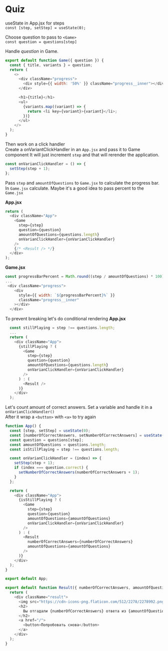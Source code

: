 # Quiz

useState in App.jsx for steps  
`const [step, setStep] = useState(0);`

Choose question to pass to `<Game>`  
`const question = questions[step]`

Handle _question_ in Game.

```javascript
export default function Game({ question }) {
  const { title, variants } = question;
  return (
    <>
      <div className="progress">
        <div style={{ width: '50%' }} className="progress__inner"></div>
      </div>

      <h1>{title}</h1>
      <ul>
        {variants.map((variant) => {
          return <li key={variant}>{variant}</li>;
        })}
      </ul>
    </>
  );
}
```

Then work on a click handler  
Create a onVariantClickHandler in an `App.jsx` and pass it to Game component
It will just increment `step` and that will rerender the application.

```javascript
const onVarianClickHandler = () => {
  setStep(step + 1);
};
```

Pass `step` and `amountOfQuestions` to `Game.jsx` to calculate the progress bar.
In `Game.jsx` calculate.
Maybe it's a good idea to pass percent to the `Game.jsx`

**App.jsx**

```javascript
return (
  <div className="App">
    <Game
      step={step}
      question={question}
      amountOfQuestions={questions.length}
      onVarianClickHandler={onVarianClickHandler}
    />
    {/* <Result /> */}
  </div>
);
```

**Game.jsx**

```javascript
const progressBarPercent = Math.round((step / amountOfQuestions) * 100);
...
 <div className="progress">
    <div
      style={{ width: `${progressBarPercent}%` }}
      className="progress__inner"
    ></div>
  </div>
```

To prevent breaking let's do conditional rendering
**App.jsx**

```javascript
  const stillPlaying = step !== questions.length;
  ...
  return (
    <div className="App">
      {stillPlaying ? (
        <Game
          step={step}
          question={question}
          amountOfQuestions={questions.length}
          onVarianClickHandler={onVarianClickHandler}
        />
      ) : (
        <Result />
      )}
    </div>
  );
```

Let's count amount of correct answers. Set a variable and handle it in a `onVarianClickHandler()`  
After it wrap a `<button>` with `<a>` to try again

```javascript
function App() {
  const [step, setStep] = useState(0);
  const [numberOfCorrectAnswers, setNumberOfCorrectAnswers] = useState(0);
  const question = questions[step];
  const amountOfQuestions = questions.length;
  const isStillPlaying = step !== questions.length;

  const onVarianClickHandler = (index) => {
    setStep(step + 1);
    if (index === question.correct) {
      setNumberOfCorrectAnswers(numberOfCorrectAnswers + 1);
    }
  };

  return (
    <div className="App">
      {isStillPlaying ? (
        <Game
          step={step}
          question={question}
          amountOfQuestions={amountOfQuestions}
          onVarianClickHandler={onVarianClickHandler}
        />
      ) : (
        <Result
          numberOfCorrectAnswers={numberOfCorrectAnswers}
          amountOfQuestions={amountOfQuestions}
        />
      )}
    </div>
  );
}

export default App;
```

```javascript
export default function Result({ numberOfCorrectAnswers, amountOfQuestions }) {
  return (
    <div className="result">
      <img src="https://cdn-icons-png.flaticon.com/512/2278/2278992.png" />
      <h2>
        Вы отгадали {numberOfCorrectAnswers} ответа из {amountOfQuestions}
      </h2>
      <a href="/">
        <button>Попробовать снова</button>
      </a>
    </div>
  );
}
```
